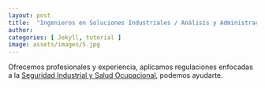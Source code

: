 ```yaml
---
layout: post
title:  "Ingenieros en Soluciones Industriales / Análisis y Administración de Riesgos"
author: 
categories: [ Jekyll, tutorial ]
image: assets/images/5.jpg
---
```

Ofrecemos profesionales y experiencia, aplicamos regulaciones enfocadas a la <a href="#">Seguridad Industrial y Salud Ocupacional</a>, podemos ayudarte.
